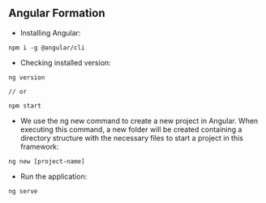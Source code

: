 ## Angular Formation

- Installing Angular:

```
npm i -g @angular/cli
```

- Checking installed version:

```
ng version

// or 

npm start
```

- We use the ng new command to create a new project in Angular. When executing this command, a new folder will be created containing a directory structure with the necessary files to start a project in this framework:

```
ng new [project-name]
```

- Run the application:

```
ng serve
```

